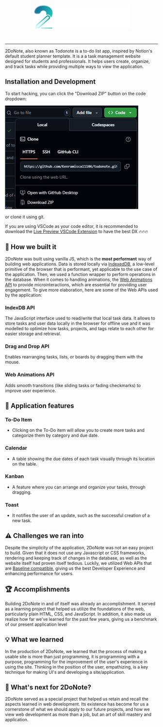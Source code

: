 <div style="display:flex; justify-content:center;padding:2rem 0;">
  <a href="https://todonote-vanilla.netlify.app">
  <img style="height:80px;width:auto;"src="assets/readme-logo.png" alt="Note pen with a trail that is number 2"/>
  </a>
</div>

---

2DoNote, also known as Todonote is a to-do list app, inspired by Notion's default student planner template. It is a a task management website designed for students and professionals. It helps users create, organize, and track tasks while providing multiple ways to view the application.

## Installation and Development
To start hacking, you can click the "Download ZIP" button on the code dropdown:

![Installation](assets/installation.png)

or clone it using git.

If you are using VSCode as your code editor, it is recommended to download the [Live Preview VSCode Extension](https://marketplace.visualstudio.com/items?itemName=ms-vscode.live-server) to have the best DX 🔥🔥🔥

## 🔧 How we built it
2DoNote was built using vanilla JS, which is the **most performant** way of building web applications. Data is stored locally via [IndexedDB](https://developer.mozilla.org/en-US/docs/Web/API/IndexedDB_API), a low-level primitive of the browser that is performant, yet applicable to the use case of the application. Then, we used a function wrapper to perform operations in the database. When it comes to handling animations, the [Web Animations API](https://developer.mozilla.org/en-US/docs/Web/API/Web_Animations_API) to provide microinteractions, which are essential for providing user engagement. To give more elaboration, here are some of the Web APIs used by the application:

### IndexDB API

The JavaScript interface used to read/write that local task data. It allows to store tasks and user data locally in the browser for offline use and it was modelled to optimize how tasks, projects, and tags relate to each other for easier storage and retrieval.


### Drag and Drop API

Enables rearranging tasks, lists, or boards by dragging them with the mouse.

### Web Animations API

Adds smooth transitions (like sliding tasks or fading checkmarks) to improve user experience.

## 📃 Application features

### To-Do Item

- Clicking on the To-Do item will allow you to create more tasks and categorize them by category and due date.

### Calendar

- A table showing the due dates of each task visually through its location on the table.

### Kanban

- A feature where you can arrange and organize your tasks, through dragging.

### Toast

- It notifies the user of an update, such as the successful creation of a new task.

## ⚠️ Challenges we ran into
Despite the simplicity of the application, 2DoNote was not an easy project to build. Given that it does not use any Javascript or CSS frameworks, rendering and keeping track of changes in the database, as well as the website itself had proven itself tedious. Luckily, we utilized Web APIs that are [Baseline compatible](https://web.dev/baseline), giving us the best Developer Experience and enhancing performance for users. 

## 🏆 Accomplishments

Building 2DoNote in and of itself was already an accomplishment. It served as a learning project that helped us utilize the foundations of the web, particularly plain HTML, CSS, and JavaScript. In addition, it also made us realize how far we've learned for the past few years, giving us a benchmark of our present application level

## 💡 What we learned

In the production of 2DoNote, we learned that the process of making a usable site is more than just programming, it is programming with a purpose, programming for the improvement of the user's experience in using the site. Thinking in the position of the user, empathizing, is a key technique for making UI's and developing a site/application.

## 🔭 What's next for 2DoNote?

2DoNote served as a special project that helped us retain and recall the aspects learned in web development. Its existence has become for us a cornerstone of what we should apply to our future projects, and how we view web development as more than a job, but an art of skill mastery and application.